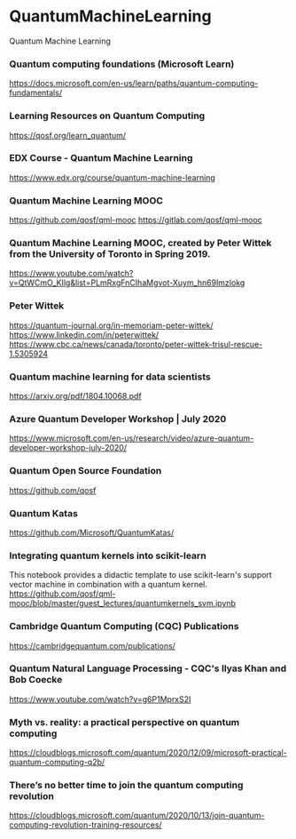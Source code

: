 # QuantumMachineLearning
Quantum Machine Learning

### Quantum computing foundations (Microsoft Learn)
https://docs.microsoft.com/en-us/learn/paths/quantum-computing-fundamentals/

### Learning Resources on Quantum Computing
https://qosf.org/learn_quantum/

### EDX Course - Quantum Machine Learning
https://www.edx.org/course/quantum-machine-learning

### Quantum Machine Learning MOOC
https://github.com/qosf/qml-mooc
https://gitlab.com/qosf/qml-mooc

### Quantum Machine Learning MOOC, created by Peter Wittek from the University of Toronto in Spring 2019. 
https://www.youtube.com/watch?v=QtWCmO_KIlg&list=PLmRxgFnCIhaMgvot-Xuym_hn69lmzIokg

### Peter Wittek
https://quantum-journal.org/in-memoriam-peter-wittek/
https://www.linkedin.com/in/peterwittek/
https://www.cbc.ca/news/canada/toronto/peter-wittek-trisul-rescue-1.5305924

### Quantum machine learning for data scientists
https://arxiv.org/pdf/1804.10068.pdf

### Azure Quantum Developer Workshop | July 2020
https://www.microsoft.com/en-us/research/video/azure-quantum-developer-workshop-july-2020/

### Quantum Open Source Foundation
https://github.com/qosf

### Quantum Katas
https://github.com/Microsoft/QuantumKatas/

### Integrating quantum kernels into scikit-learn
This notebook provides a didactic template to use scikit-learn's support vector machine in combination with a quantum kernel.
https://github.com/qosf/qml-mooc/blob/master/guest_lectures/quantumkernels_svm.ipynb

### Cambridge Quantum Computing (CQC) Publications
https://cambridgequantum.com/publications/

### Quantum Natural Language Processing - CQC's Ilyas Khan and Bob Coecke
https://www.youtube.com/watch?v=g6P1MprxS2I

### Myth vs. reality: a practical perspective on quantum computing
https://cloudblogs.microsoft.com/quantum/2020/12/09/microsoft-practical-quantum-computing-q2b/

### There’s no better time to join the quantum computing revolution 
https://cloudblogs.microsoft.com/quantum/2020/10/13/join-quantum-computing-revolution-training-resources/



